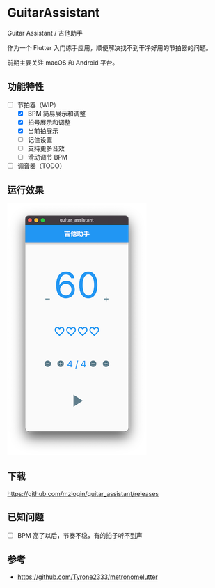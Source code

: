 # GuitarAssistant

Guitar Assistant / 吉他助手

作为一个 Flutter 入门练手应用，顺便解决找不到干净好用的节拍器的问题。

前期主要关注 macOS 和 Android 平台。

## 功能特性

- [ ] 节拍器（WIP）
  - [x] BPM 简易展示和调整
  - [x] 拍号展示和调整
  - [x] 当前拍展示
  - [ ] 记住设置
  - [ ] 支持更多音效
  - [ ] 滑动调节 BPM
- [ ] 调音器（TODO）

## 运行效果

![](./screenshots/macos.png)

## 下载

<https://github.com/mzlogin/guitar_assistant/releases>

## 已知问题

- [ ] BPM 高了以后，节奏不稳，有的拍子听不到声

## 参考

- <https://github.com/Tyrone2333/metronomelutter>
